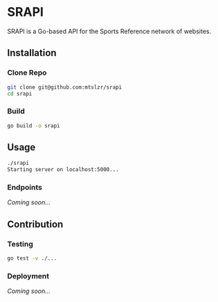 # SRAPI

SRAPI is a Go-based API for the Sports Reference network of websites.

## Installation

### Clone Repo

```bash
git clone git@github.com:mtslzr/srapi
cd srapi
```
### Build

```bash
go build -o srapi
```

## Usage

```bash
./srapi
Starting server on localhost:5000...
```

### Endpoints

_Coming soon..._

## Contribution

### Testing

```bash
go test -v ./...
```

### Deployment

_Coming soon..._